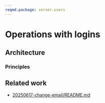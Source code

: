 ```yaml
---
reqmd.package: server.users
---
```


# Operations with logins

## Architecture

### Principles

## Related work

- [20250617-change-email/README.md](../../rsch/20250617-change-email/README.md)
